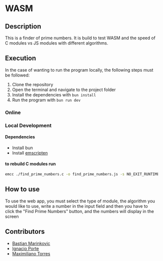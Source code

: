 # WASM

## Description
This is a finder of prime numbers. It is build to test WASM and the speed of C modules vs JS modules with different algorithms.
## Execution

In the case of wanting to run the program locally, the following steps must be followed:

1. Clone the repository
2. Open the terminal and navigate to the project folder
3. Install the dependencies with `bun install`
4. Run the program with `bun run dev`

### Online

### Local Development
#### Dependencies

- Install bun
- Install [emscripten](https://emscripten.org/docs/getting_started/downloads.html)

#### to rebuild C modules run

```bash
emcc ./find_prime_numbers.c -o find_prime_numbers.js -s NO_EXIT_RUNTIME=1 -s 'EXPORTED_RUNTIME_METHODS=["ccall"]'
```


## How to use

To use the web app, you must select the type of module, the algorithm you would like to use, write a number in the input field and then you have to click the "Find Prime Numbers" button, and the numbers will display in the screen

## Contributors

- [Bastian Marinkovic](https://github.com/BMarink512/)
- [Ignacio Porte](https://github.com/IgnacioPorte)
- [Maximiliano Torres](https://github.com/Maxi1805)
